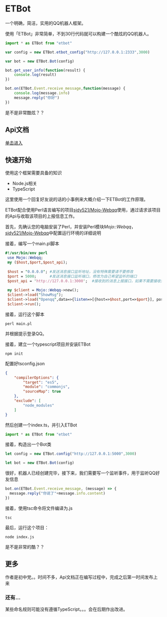 # ETBot

一个明确，简洁，实用的QQ机器人框架。

使用「ETBot」非常简单，不到30行代码就可以构建一个酷炫的QQ机器人。

```typescript
import * as ETBot from "etbot"

var config = new ETBot.etbot_config("http://127.0.0.1:2333",3000)

var bot = new ETBot.Bot(config)

bot.get_user_info(function(result) {
    console.log(result)
})

bot.on(ETBot.Event.receive_message,function(message) {
    console.log(message.info)
    message.reply("你好")
})
```

是不是非常酷炫？？

## Api文档
[单击进入](https://weilantian.gitbooks.io/etbot/content/)



## 快速开始

使用这个框架需要具备的知识

- Node.js相关
- TypeScript



这里使用一个回复好友说的话的小事例来大概介绍一下ETBot的工作原理。



ETBot配合使用Perl语言编写的项目[sjdy521/Mojo-Webqq](https://github.com/sjdy521/Mojo-Webqq)使用，通过请求该项目的Api与收取该项目的上报信息工作。

首先，先确认您的电脑安装了Perl，并安装Perl模块*Mojo::Webqq*，[sjdy521/Mojo-Webqq](https://github.com/sjdy521/Mojo-Webqq)中配置运行环境的详细说明

接着，编写一个main.pl脚本

```perl
#!/usr/bin/env perl
 use Mojo::Webqq;
 my ($host,$port,$post_api);
 
 $host = "0.0.0.0"; #发送消息接口监听地址，没有特殊需要请不要修改
 $port = 5000;      #发送消息接口监听端口，修改为自己希望监听的端口
 $post_api = 'http://127.0.0.1:3000';  #接收到的消息上报接口，如果不需要接收消息上报，可以删除或注释此行
 
 my $client = Mojo::Webqq->new();
 $client->load("ShowMsg");
 $client->load("Openqq",data=>{listen=>[{host=>$host,port=>$port}], post_api=>$post_api, post_event_list => ['login','stop','state_change','input_qrcode','new_group','new_friend','new_group_member','lose_group','lose_friend','lose_group_member']});
 $client->run();
```

接着，运行这个脚本

```shell
perl main.pl
```

并根据提示登录QQ。

接着，建立一个typescript项目并安装ETBot

```Shell
npm init
```

配置好tsconfig.json

```Json
{
    "compilerOptions": {
        "target": "es5",
        "module": "commonjs",
        "sourceMap": true
    },
    "exclude": [
        "node_modules"
    ]
}
```

然后创建一个index.ts，并引入ETBot

```typescript
import * as ETBot from "etbot"
```

接着，构造出一个Bot类

```typescript
let config = new ETBot.config("http://127.0.0.1:5000",3000)

let bot = new ETBot.Bot(config)
```

很好，机器人已经创建完毕，接下来，我们需要写一个监听事件，用于监听QQ好友信息

```typescript
bot.on(ETBot.Event.receive_message, (message) => {
  message.reply("你说了"+message.info.content)
})
```

接着，使用tsc命令将文件编译为.js

```shell
tsc
```

最后，运行这个项目：

```shell
node index.js
```

是不是非常的酷？？



## 更多

作者是初中党。。时间不多，Api文档正在编写过程中，完成之后第一时间发布上来



### 还有...

某些命名规则可能没有遵循TypeScript。。。会在后期作出改进。
